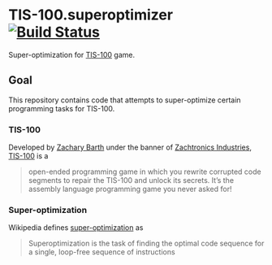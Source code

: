 # TIS-100.superoptimizer [![Build Status](https://travis-ci.org/dvberkel/TIS-100.superoptimizer.svg?branch=master)](https://travis-ci.org/dvberkel/TIS-100.superoptimizer)
Super-optimization for [TIS-100][tis-100] game.

## Goal
This repository contains code that attempts to super-optimize certain
programming tasks for TIS-100.

### TIS-100
Developed by [Zachary Barth][zachary] under the banner of
[Zachtronics Industries][zachtronics], [TIS-100][tis-100] is a

> open-ended programming game in which you rewrite corrupted code segments to
> repair the TIS-100 and unlock its secrets. It’s the assembly language
> programming game you never asked for!

### Super-optimization
Wikipedia defines [super-optimization][] as

> Superoptimization is the task of finding the optimal code sequence for a
> single, loop-free sequence of instructions 

[zachary]: https://en.wikipedia.org/wiki/Zachary_Barth
[zachtronics]: http://www.zachtronics.com/
[tis-100]: http://www.zachtronics.com/tis-100/
[super-optimization]: https://en.wikipedia.org/wiki/Superoptimization
